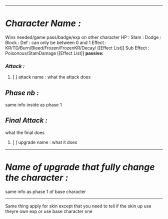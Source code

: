 __________________________________________________________________________
# ***Character Name :***
Wins needed/game pass/badge/exp on other character
HP : 
Stam :
Dodge : 
Block :
Def : can only be between 0 and 1
Effect : KR/TD/Burn/Bleed/Frozen/FrozenKR/Decay/ [[Effect List]]
Sub Effect : Poisonous/StamDamage [[Effect List]]
**passive:**  
### ***Attack :***
1. [ ] attack name : what the attack does

## ***Phase nb :***
same info inside as phase 1
## ***Final Attack :***
what the final does
1. [ ]  upgrade name : what it does
__________________________________________________________________________
# ***Name of upgrade that fully  change the character :***
same info as phase 1 of base character
__________________________________________________________________________
Same thing apply for skin except that you need to tell if the skin up use theyre own exp or use base character one